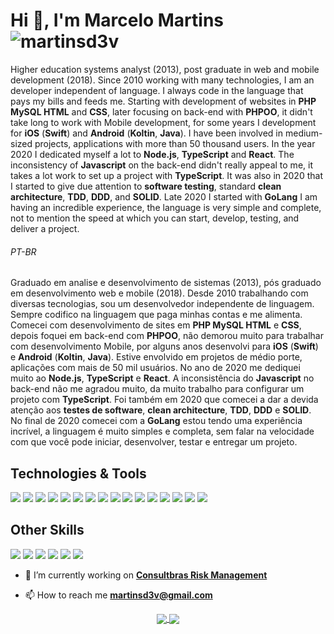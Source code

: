 # Hi 👋, I'm Marcelo Martins <img src="https://komarev.com/ghpvc/?username=martinsd3v&label=Visits&color=2dadd8&style=for-the-badge" alt="martinsd3v" />

Higher education systems analyst (2013), post graduate in web and mobile development (2018). Since 2010 working with many technologies, I am an developer independent of language. I always code in the language that pays my bills and feeds me. Starting with development of websites in **PHP MySQL HTML** and **CSS**, later focusing on back-end with **PHPOO**, it didn't take long to work with Mobile development, for some years I development for **iOS** (**Swift**) and **Android** (**Koltin**, **Java**). I have been involved in medium-sized projects, applications with more than 50 thousand users. In the year 2020 I dedicated myself a lot to **Node.js**, **TypeScript** and **React**. The inconsistency of **Javascript** on the back-end didn't really appeal to me, it takes a lot work to set up a project with **TypeScript**. It was also in 2020 that I started to give due attention to **software testing**, standard **clean architecture**, **TDD**, **DDD**, and **SOLID**. Late 2020 I started with **GoLang** I am having an incredible experience, the language is very simple and complete, not to mention the speed at which you can start, develop, testing, and deliver a project.

###### PT-BR

Graduado em analise e desenvolvimento de sistemas (2013), pós graduado em desenvolvimento web e mobile (2018). Desde 2010 trabalhando com diversas tecnologias, sou um desenvolvedor independente de linguagem. Sempre codifico na linguagem que paga minhas contas e me alimenta. Comecei com desenvolvimento de sites em **PHP MySQL HTML** e **CSS**, depois foquei em back-end com **PHPOO**, não demorou muito para trabalhar com desenvolvimento Mobile, por alguns anos desenvolvi para **iOS** (**Swift**) e **Android** (**Koltin**, **Java**). Estive envolvido em projetos de médio porte, aplicações com mais de 50 mil usuários. No ano de 2020 me dediquei muito ao **Node.js**, **TypeScript** e **React**. A inconsistência do **Javascript** no back-end não me agradou muito, da muito trabalho para configurar um projeto com **TypeScript**. Foi também em 2020 que comecei a dar a devida atenção aos **testes de software**, **clean architecture**, **TDD**, **DDD** e **SOLID**. No final de 2020 comecei com a **GoLang** estou tendo uma experiência incrível, a linguagem é muito simples e completa, sem falar na velocidade com que você pode iniciar, desenvolver, testar e entregar um projeto. 

## Technologies & Tools
![](https://img.shields.io/badge/OS-Linux-informational?style=for-the-badge&logo=linux&logoColor=white&color=dd4814)
![](https://img.shields.io/badge/Shell-Bash-informational?style=for-the-badge&logo=gnu-bash&logoColor=white&color=4ba423)
![](https://img.shields.io/badge/Editor-VS_Code-informational?style=for-the-badge&logo=visual-studio-code&logoColor=white&color=2c91d6)
![](https://img.shields.io/badge/Code-JavaScript-informational?style=for-the-badge&logo=javascript&logoColor=white&color=efd81c)
![](https://img.shields.io/badge/Code-PHP-informational?style=for-the-badge&logo=php&logoColor=white&color=4e598c)
![](https://img.shields.io/badge/Code-HTML-informational?style=for-the-badge&logo=html5&logoColor=white&color=dd4a25)
![](https://img.shields.io/badge/Code-React-informational?style=for-the-badge&logo=react&logoColor=white&color=5ed3f3)
![](https://img.shields.io/badge/Code-Android-informational?style=for-the-badge&logo=kotlin&logoColor=white&color=3bd483)
![](https://img.shields.io/badge/Code-iOS-informational?style=for-the-badge&logo=swift&logoColor=white&color=f38336)
![](https://img.shields.io/badge/Code-Golang-informational?style=for-the-badge&logo=go&logoColor=white&color=2dadd8)
![](https://img.shields.io/badge/Tools-PostgreSQL-informational?style=for-the-badge&logo=postgresql&logoColor=white&color=31648d)
![](https://img.shields.io/badge/Tools-MySQL-informational?style=for-the-badge&logo=mysql&logoColor=white&color=dc6f28)
![](https://img.shields.io/badge/Tools-Mongo_DB-informational?style=for-the-badge&logo=mongodb&logoColor=white&color=589530)
![](https://img.shields.io/badge/Tools-Docker-informational?style=for-the-badge&logo=docker&logoColor=white&color=3097e4)
![](https://img.shields.io/badge/Cloud-Digital_Ocean-informational?style=for-the-badge&logo=digitalocean&logoColor=white&color=3680ff)
![](https://img.shields.io/badge/Cloud-Amazon_AWS-informational?style=for-the-badge&logo=amazon-aws&logoColor=white&color=fa9710)

## Other Skills
![](https://img.shields.io/badge/Code-Software_development-informational?style=for-the-badge&color=2dadd8)
![](https://img.shields.io/badge/Code-Software_Engineering-informational?style=for-the-badge&color=2dadd8)
![](https://img.shields.io/badge/Code-BigData-informational?style=for-the-badge&color=2dadd8)
![](https://img.shields.io/badge/Code-Data_Mining-informational?style=for-the-badge&color=2dadd8)
![](https://img.shields.io/badge/Code-Microservices-informational?style=for-the-badge&color=2dadd8)
![](https://img.shields.io/badge/DevOps-CD_CI-informational?style=for-the-badge&color=2dadd8)

- 🚀 I’m currently working on [**Consultbras Risk Management**](https://consultebras.com.br)

- 📫 How to reach me **martinsd3v@gmail.com**

<p align="center">
<a href="https://linkedin.com/in/martinsd3v" target="blank">
    <img align="center" src="https://img.shields.io/badge/Linkedin-Make?style=for-the-badge&logo=linkedin&color=2666c2"/>
</a>
<a href="https://instagram.com/martinsd3v" target="blank">
    <img align="center" src="https://img.shields.io/badge/Instagram-Make?style=for-the-badge&logo=instagram&color=333"/>
</a>
</p>
